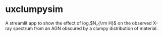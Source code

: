 # uxclumpysim
A streamlit app to show the effect of log\,$N_{\rm H}$ on the observed X-ray spectrum from an AGN obscured by a clumpy distribution of material.
